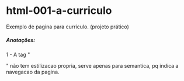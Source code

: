 # html-001-a-curriculo
Exemplo de pagina para currículo. (projeto prático)

##### Anotações:

1 - A tag "<nav></nav>" não tem estilizacao propria, serve apenas para semantica, pq indica a navegacao da pagina.
